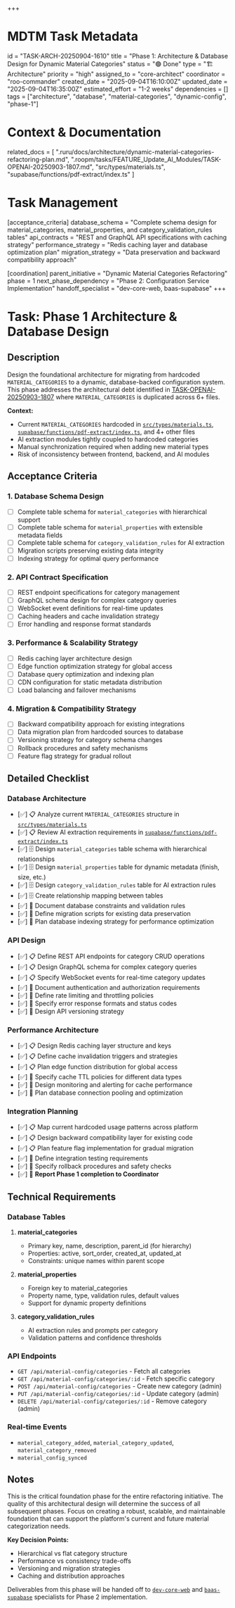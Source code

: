 +++
# MDTM Task Metadata
id = "TASK-ARCH-20250904-1610"
title = "Phase 1: Architecture & Database Design for Dynamic Material Categories"
status = "🟢 Done"
type = "🏗️ Architecture"
priority = "high"
assigned_to = "core-architect"
coordinator = "roo-commander"
created_date = "2025-09-04T16:10:00Z"
updated_date = "2025-09-04T16:35:00Z"
estimated_effort = "1-2 weeks"
dependencies = []
tags = ["architecture", "database", "material-categories", "dynamic-config", "phase-1"]

# Context & Documentation
related_docs = [
    ".ruru/docs/architecture/dynamic-material-categories-refactoring-plan.md",
    ".roopm/tasks/FEATURE_Update_AI_Modules/TASK-OPENAI-20250903-1807.md",
    "src/types/materials.ts",
    "supabase/functions/pdf-extract/index.ts"
]

# Task Management
[acceptance_criteria]
database_schema = "Complete schema design for material_categories, material_properties, and category_validation_rules tables"
api_contracts = "REST and GraphQL API specifications with caching strategy"
performance_strategy = "Redis caching layer and database optimization plan"
migration_strategy = "Data preservation and backward compatibility approach"

[coordination]
parent_initiative = "Dynamic Material Categories Refactoring"
phase = 1
next_phase_dependency = "Phase 2: Configuration Service Implementation"
handoff_specialist = "dev-core-web, baas-supabase"
+++

# Task: Phase 1 Architecture & Database Design

## Description

Design the foundational architecture for migrating from hardcoded `MATERIAL_CATEGORIES` to a dynamic, database-backed configuration system. This phase addresses the architectural debt identified in [TASK-OPENAI-20250903-1807](./../FEATURE_Update_AI_Modules/TASK-OPENAI-20250903-1807.md) where `MATERIAL_CATEGORIES` is duplicated across 6+ files.

**Context:**
- Current `MATERIAL_CATEGORIES` hardcoded in [`src/types/materials.ts`](../../../src/types/materials.ts), [`supabase/functions/pdf-extract/index.ts`](../../../supabase/functions/pdf-extract/index.ts), and 4+ other files
- AI extraction modules tightly coupled to hardcoded categories
- Manual synchronization required when adding new material types
- Risk of inconsistency between frontend, backend, and AI modules

## Acceptance Criteria

### 1. Database Schema Design
- [ ] Complete table schema for `material_categories` with hierarchical support
- [ ] Complete table schema for `material_properties` with extensible metadata fields
- [ ] Complete table schema for `category_validation_rules` for AI extraction
- [ ] Migration scripts preserving existing data integrity
- [ ] Indexing strategy for optimal query performance

### 2. API Contract Specification
- [ ] REST endpoint specifications for category management
- [ ] GraphQL schema design for complex category queries
- [ ] WebSocket event definitions for real-time updates
- [ ] Caching headers and cache invalidation strategy
- [ ] Error handling and response format standards

### 3. Performance & Scalability Strategy
- [ ] Redis caching layer architecture design
- [ ] Edge function optimization strategy for global access
- [ ] Database query optimization and indexing plan
- [ ] CDN configuration for static metadata distribution
- [ ] Load balancing and failover mechanisms

### 4. Migration & Compatibility Strategy
- [ ] Backward compatibility approach for existing integrations
- [ ] Data migration plan from hardcoded sources to database
- [ ] Versioning strategy for category schema changes
- [ ] Rollback procedures and safety mechanisms
- [ ] Feature flag strategy for gradual rollout

## Detailed Checklist

### Database Architecture
- [✅] 📋 Analyze current `MATERIAL_CATEGORIES` structure in [`src/types/materials.ts`](../../../src/types/materials.ts)
- [✅] 📋 Review AI extraction requirements in [`supabase/functions/pdf-extract/index.ts`](../../../supabase/functions/pdf-extract/index.ts)
- [✅] 🗄️ Design `material_categories` table schema with hierarchical relationships
- [✅] 🗄️ Design `material_properties` table for dynamic metadata (finish, size, etc.)
- [✅] 🗄️ Design `category_validation_rules` table for AI extraction rules
- [✅] 🗄️ Create relationship mapping between tables
- [✅] 📝 Document database constraints and validation rules
- [✅] 📝 Define migration scripts for existing data preservation
- [✅] 🚀 Plan database indexing strategy for performance optimization

### API Design
- [✅] 📋 Define REST API endpoints for category CRUD operations
- [✅] 📋 Design GraphQL schema for complex category queries
- [✅] 📋 Specify WebSocket events for real-time category updates
- [✅] 📝 Document authentication and authorization requirements
- [✅] 📝 Define rate limiting and throttling policies
- [✅] 📝 Specify error response formats and status codes
- [✅] 🚀 Design API versioning strategy

### Performance Architecture
- [✅] 📋 Design Redis caching layer structure and keys
- [✅] 📋 Define cache invalidation triggers and strategies
- [✅] 📋 Plan edge function distribution for global access
- [✅] 📝 Specify cache TTL policies for different data types
- [✅] 📝 Design monitoring and alerting for cache performance
- [✅] 🚀 Plan database connection pooling and optimization

### Integration Planning
- [✅] 📋 Map current hardcoded usage patterns across platform
- [✅] 📋 Design backward compatibility layer for existing code
- [✅] 📋 Plan feature flag implementation for gradual migration
- [✅] 📝 Define integration testing requirements
- [✅] 📝 Specify rollback procedures and safety checks
- [✅] 📣 **Report Phase 1 completion to Coordinator**

## Technical Requirements

### Database Tables
1. **material_categories**
   - Primary key, name, description, parent_id (for hierarchy)
   - Properties: active, sort_order, created_at, updated_at
   - Constraints: unique names within parent scope

2. **material_properties**
   - Foreign key to material_categories
   - Property name, type, validation rules, default values
   - Support for dynamic property definitions

3. **category_validation_rules**
   - AI extraction rules and prompts per category
   - Validation patterns and confidence thresholds

### API Endpoints
- `GET /api/material-config/categories` - Fetch all categories
- `GET /api/material-config/categories/:id` - Fetch specific category
- `POST /api/material-config/categories` - Create new category (admin)
- `PUT /api/material-config/categories/:id` - Update category (admin)
- `DELETE /api/material-config/categories/:id` - Remove category (admin)

### Real-time Events
- `material_category_added`, `material_category_updated`, `material_category_removed`
- `material_config_synced`

## Notes

This is the critical foundation phase for the entire refactoring initiative. The quality of this architectural design will determine the success of all subsequent phases. Focus on creating a robust, scalable, and maintainable foundation that can support the platform's current and future material categorization needs.

**Key Decision Points:**
- Hierarchical vs flat category structure
- Performance vs consistency trade-offs
- Versioning and migration strategies
- Caching and distribution approaches

Deliverables from this phase will be handed off to [`dev-core-web`](../../../.ruru/modes/dev-core-web/) and [`baas-supabase`](../../../.ruru/modes/baas-supabase/) specialists for Phase 2 implementation.